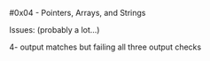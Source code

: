 #0x04 - Pointers, Arrays, and Strings

Issues: (probably a lot...)

4- output matches but failing all three output checks
